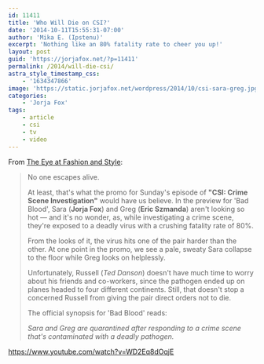 ```yaml
---
id: 11411
title: 'Who Will Die on CSI?'
date: '2014-10-11T15:55:31-07:00'
author: 'Mika E. (Ipstenu)'
excerpt: 'Nothing like an 80% fatality rate to cheer you up!'
layout: post
guid: 'https://jorjafox.net/?p=11411'
permalink: /2014/will-die-csi/
astra_style_timestamp_css:
    - '1634347866'
image: 'https://static.jorjafox.net/wordpress/2014/10/csi-sara-greg.jpg'
categories:
    - 'Jorja Fox'
tags:
    - article
    - csi
    - tv
    - video
---
```


From <a href="http://www.fashionnstyle.com/articles/27356/20141011/csi-season-15-news-spoilers-will-someone-die-sara-and-greg-quarantined-after-exposure-to-deadly-pathogen-video.htm">The Eye at Fashion and Style</a>:
<blockquote>No one escapes alive.

At least, that's what the promo for Sunday's episode of **"CSI: Crime Scene Investigation"** would have us believe. In the preview for 'Bad Blood', Sara (**Jorja Fox**) and Greg (**Eric Szmanda**) aren't looking so hot — and it's no wonder, as, while investigating a crime scene, they're exposed to a deadly virus with a crushing fatality rate of 80%.

From the looks of it, the virus hits one of the pair harder than the other. At one point in the promo, we see a pale, sweaty Sara collapse to the floor while Greg looks on helplessly.

Unfortunately, Russell (_Ted Danson_) doesn't have much time to worry about his friends and co-workers, since the pathogen ended up on planes headed to four different continents. Still, that doesn't stop a concerned Russell from giving the pair direct orders not to die.

The official synopsis for 'Bad Blood' reads:

_Sara and Greg are quarantined after responding to a crime scene that's contaminated with a deadly pathogen._</blockquote>
https://www.youtube.com/watch?v=WD2Eq8dOqjE
